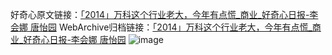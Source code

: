 好奇心原文链接：[「2014」万科这个行业老大，今年有点慌_商业_好奇心日报-李会娜 唐怡园](https://www.qdaily.com/articles/4880.html)
WebArchive归档链接：[「2014」万科这个行业老大，今年有点慌_商业_好奇心日报-李会娜 唐怡园](http://web.archive.org/web/20160630041609/http://www.qdaily.com/articles/4880.html)
![image](http://ww3.sinaimg.cn/large/007d5XDply1g3wcbtdmykj30u08a3hdu)